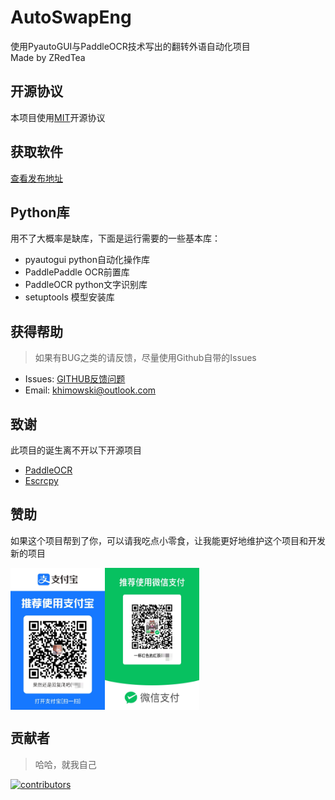 # AutoSwapEng
使用PyautoGUI与PaddleOCR技术写出的翻转外语自动化项目\
Made by ZRedTea

## 开源协议

本项目使用[MIT](https://mit-license.org/)开源协议

## 获取软件

[查看发布地址](https://github.com/Khimowski/AutoSwapEng/releases)

## Python库
用不了大概率是缺库，下面是运行需要的一些基本库：
- pyautogui python自动化操作库
- PaddlePaddle OCR前置库
- PaddleOCR python文字识别库
- setuptools 模型安装库

## 获得帮助
> 如果有BUG之类的请反馈，尽量使用Github自带的Issues

- Issues: [GITHUB反馈问题](https://github.com/Khimowski/AutoSwapEng/issues)
- Email: khimowski@outlook.com

## 致谢
此项目的诞生离不开以下开源项目

- [PaddleOCR](https://github.com/PaddlePaddle/PaddleOCR)
- [Escrcpy](https://github.com/viarotel-org/escrcpy/tree/main)

## 赞助
如果这个项目帮到了你，可以请我吃点小零食，让我能更好地维护这个项目和开发新的项目
<div style="display:flex;">
  <img src="https://github.com/Khimowski/AutoSwapEng/blob/screenshots/Alipay.jpg" width="30%">
  <img src="https://github.com/Khimowski/AutoSwapEng/blob/screenshots/Wechat.jpg" width="30%">
</div>

## 贡献者
> 哈哈，就我自己
<a href="https://github.com/Khimowski/AutoSwapEng/graphs/contributors">
  <img src="https://contrib.rocks/image?repo=Khimowski/AutoSwapEng" alt="contributors" />
</a>
